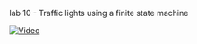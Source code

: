 lab 10 - Traffic lights using a finite state machine

[![Video](https://img.youtube.com/vi/z7o8meHmINQ/maxresdefault.jpg)](https://youtu.be/z7o8meHmINQ)

